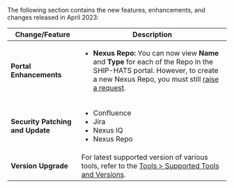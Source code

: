The following section contains the new features, enhancements, and changes released in April 2023:

| Change/Feature |Description|
|---|---|
|**Portal Enhancements**|<ul><li>**Nexus Repo:** You can now view **Name** and **Type** for each of the Repo in the SHIP-HATS portal. However, to create a new Nexus Repo, you must still [raise a request](https://go.gov.sg/ship-hats-request).</li></ul>
|**Security Patching and Update**| <ul><li>Confluence</li><li>Jira</li><li>Nexus IQ</li><li>Nexus Repo</li></ul>|  
|**Version Upgrade**|For latest supported version of various tools, refer to the [Tools > Supported Tools and Versions](https://docs.developer.tech.gov.sg/docs/ship-hats-tools/tools-overview?id=supported-tools-and-versions).|